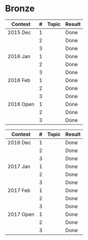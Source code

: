 # Bronze

| Contest         | # | Topic            | Result                 |
| ------------- | ----- |---------------| ---------------------- |
| 2015 Dec | 1 | | Done |
|  | 2 | | Done |
|  | 3 | | Done |
| 2016 Jan | 1 | | Done |
|  | 2 | | Done |
|  | 3 | | Done |
| 2016 Feb | 1 | | Done |
|  |  2 | | Done |
| | 3 | | Done |
| 2016 Open | 1 | | Done |
|  | 2 | | Done |
| | 3 | | Done |

| Contest         | #                          | Topic            | Result                 |
| ------------- | ------------------------------------- |---------------| ---------------------- |
| 2016 Dec | 1 | | Done |
| | 2 | | Done |
| | 3 | | Done |
| 2017 Jan | 1 | | Done |
|  | 2 | | Done |
|  | 3 | | Done |
| 2017 Feb | 1 | | Done |
| | 2 | | Done |
| | 3 | | Done |
| 2017 Open | 1 | | Done |
| | 2 | | Done |
| | 3 | | Done |
